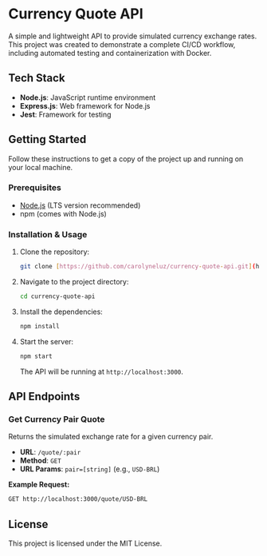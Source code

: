 # Currency Quote API

A simple and lightweight API to provide simulated currency exchange rates. This project was created to demonstrate a complete CI/CD workflow, including automated testing and containerization with Docker.

## Tech Stack

- **Node.js**: JavaScript runtime environment
- **Express.js**: Web framework for Node.js
- **Jest**: Framework for testing

## Getting Started

Follow these instructions to get a copy of the project up and running on your local machine.

### Prerequisites

- [Node.js](https://nodejs.org/) (LTS version recommended)
- npm (comes with Node.js)

### Installation & Usage

1.  Clone the repository:
    ```sh
    git clone [https://github.com/carolyneluz/currency-quote-api.git](https://github.com/carolyneluz/currency-quote-api.git)
    ```
2.  Navigate to the project directory:
    ```sh
    cd currency-quote-api
    ```
3.  Install the dependencies:
    ```sh
    npm install
    ```
4.  Start the server:
    ```sh
    npm start
    ```
    The API will be running at `http://localhost:3000`.

## API Endpoints

### Get Currency Pair Quote

Returns the simulated exchange rate for a given currency pair.

- **URL**: `/quote/:pair`
- **Method**: `GET`
- **URL Params**: `pair=[string]` (e.g., `USD-BRL`)

**Example Request:**
```sh
GET http://localhost:3000/quote/USD-BRL
```

## License

This project is licensed under the MIT License.